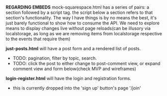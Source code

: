 **REGARDING EMBEDS** 
mock-squarespace.html has a series of pairs: a section followed by a script tag. the script below a section refers to that section's functionality. 
The way I have things is by no means the best, it's just barely functional to show how to consume the API. 
We need to explore means to display changes live without page reloads(can be illusory via localstorage, as long as we are removing items from localstorage respective to the events that require them)

**just-posts.html** will have a post form and a rendered list of posts. 
- TODO: pagination, filter by topic, search.
- TODO: click the post to either change to post-comment view, or expand comment view and form below(check MVP and wireframes)

**login-register.html** will have the login and registration forms.
- this is currently dropped into the 'sign up' button's page '/join'
